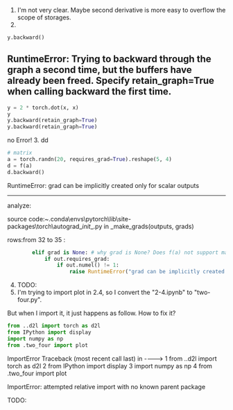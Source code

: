 

<!--
 * @version:
 * @Author: steven
 * @Date: 2020-06-11 21:19:10
 * @LastEditors: steven
 * @LastEditTime: 2020-06-11 22:39:14
 * @Description:
-->
1. I'm not very clear. Maybe second derivative is more easy to overflow the scope of storages.
2.
```python
y.backward()
```
RuntimeError: Trying to backward through the graph a second time, but the buffers have already been freed. Specify retain_graph=True when calling backward the first time.
---
```python
y = 2 * torch.dot(x, x)
y
y.backward(retain_graph=True)
y.backward(retain_graph=True)
```
no Error!
3. dd
```python
# matrix
a = torch.randn(20, requires_grad=True).reshape(5, 4)
d = f(a)
d.backward()
```

RuntimeError: grad can be implicitly created only for scalar outputs

---

analyze:

source code:~\.conda\envs\pytorch\lib\site-packages\torch\autograd\__init__.py in _make_grads(outputs, grads)

rows:from 32 to 35 :
```python
        elif grad is None: # why grad is None? Does f(a) not support matrix?
            if out.requires_grad:
                if out.numel() != 1:
                    raise RuntimeError("grad can be implicitly created only for scalar outputs")
```
4. TODO:
5. I'm trying to import plot in 2.4, so I convert the "2-4.ipynb" to "two-four.py".

But when I import it, it just happens as follow. How to fix it?
```python
from ..d2l import torch as d2l
from IPython import display
import numpy as np
from .two_four import plot
```

ImportError                               Traceback (most recent call last)
 in
----> 1 from ..d2l import torch as d2l
      2 from IPython import display
      3 import numpy as np
      4 from .two_four import plot

ImportError: attempted relative import with no known parent package

TODO:

